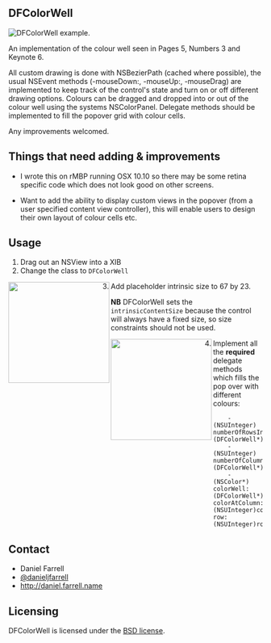 DFColorWell
-----------

![DFColorWell example.](https://github.com/danieljfarrell/DFColorWell/blob/master/screenshot.png)

An implementation of the colour well seen in Pages 5, Numbers 3 and Keynote 6.

All custom drawing is done with NSBezierPath (cached where possible), the usual NSEvent methods (-mouseDown:, -mouseUp:, -mouseDrag) are implemented to keep track of the control's state and turn on or off different drawing options. Colours can be dragged and dropped into or out of the colour well using the systems NSColorPanel. Delegate methods should be implemented to fill the popover grid with colour cells.

Any improvements welcomed. 

Things that need adding & improvements
--------------------------------------

* I wrote this on rMBP running OSX 10.10 so there may be some retina specific code which does not look good on other screens.

* Want to add the ability to display custom views in the popover (from a user specified content view controller), this will enable users to design their own layout of colour cells etc.

Usage
-----

1. Drag out an NSView into a XIB
2. Change the class to `DFColorWell`

<p><a href="url"><img src="http://i.imgur.com/YdQ6qbb.png" align="left" width="200px" ></a></p>
   
3. Add placeholder intrinsic size to 67 by 23. 
   
   **NB** DFColorWell sets the `intrinsicContentSize` because the control will always have a fixed size, so size constraints should not be used.

<p><a href="url"><img src="http://i.imgur.com/5X0KuA5.png" align="left" width="200px" ></a></p>

4. Implement all the **required** delegate methods which fills the pop over with different colours:

```
    - (NSUInteger) numberOfRowsInColorWell:(DFColorWell*)colorWell;
    - (NSUInteger) numberOfColumnsInColorWell:(DFColorWell*)colorWell;
    - (NSColor*) colorWell:(DFColorWell*)colorWell colorAtColumn:(NSUInteger)column row:(NSUInteger)row;
```

Contact
-------
* Daniel Farrell
* [@danieljfarrell](http://twitter.com/danieljfarrell)
* http://daniel.farrell.name

Licensing
---------
DFColorWell is licensed under the [BSD license](http://www.opensource.org/licenses/bsd-license.php).
